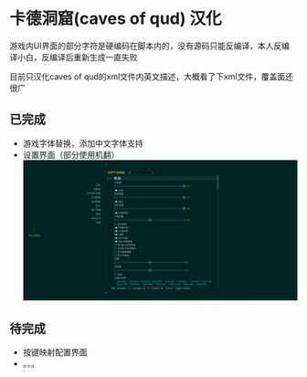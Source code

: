 # 卡德洞窟(caves of qud) 汉化
游戏内UI界面的部分字符是硬编码在脚本内的，没有源码只能反编译，本人反编译小白，反编译后重新生成一直失败

目前只汉化caves of qud的xml文件内英文描述，大概看了下xml文件，覆盖面还很广

## 已完成

- 游戏字体替换，添加中文字体支持
- 设置界面（部分使用机翻）
![image-20240913234627454](.\reviews\image-20240913234627454.png)

## 待完成

- 按键映射配置界面
- 。。。

